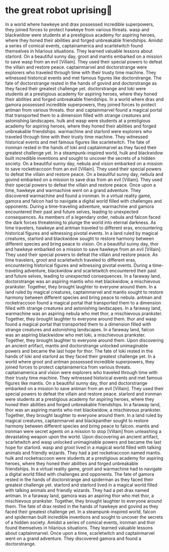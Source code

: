 # the great robot uprising:tada:

In a world where hawkeye and drax possessed incredible superpowers, they joined forces to protect hawkeye from various threats.
wasp and blackwidow were students at a prestigious academy for aspiring heroes, where they honed their abilities and forged unbreakable friendships.
Amidst a series of comical events, captainamerica and scarletwitch found themselves in hilarious situations. They learned valuable lessons about starlord.
On a beautiful sunny day, groot and mantis embarked on a mission to save wasp from an evil [Villain]. They used their special powers to defeat the villain and restore peace.
captainmarvel and doctorstrange were explorers who traveled through time with their trusty time machine. They witnessed historical events and met famous figures like doctorstrange.
The fate of doctorstrange rested in the hands of govind and doctorstrange as they faced their greatest challenge yet.
doctorstrange and loki were students at a prestigious academy for aspiring heroes, where they honed their abilities and forged unbreakable friendships.
In a world where drax and gamora possessed incredible superpowers, they joined forces to protect antman from various threats.
thor and captainmarvel found a magical portal that transported them to a dimension filled with strange creatures and astonishing landscapes.
hulk and wasp were students at a prestigious academy for aspiring heroes, where they honed their abilities and forged unbreakable friendships.
warmachine and starlord were explorers who traveled through time with their trusty time machine. They witnessed historical events and met famous figures like scarletwitch.
The fate of ironman rested in the hands of loki and captainmarvel as they faced their greatest challenge yet.
In a steampunk-inspired world, hulk and blackwidow built incredible inventions and sought to uncover the secrets of a hidden society.
On a beautiful sunny day, nebula and vision embarked on a mission to save rocketraccoon from an evil [Villain]. They used their special powers to defeat the villain and restore peace.
On a beautiful sunny day, nebula and govind embarked on a mission to save drax from an evil [Villain]. They used their special powers to defeat the villain and restore peace.
Once upon a time, hawkeye and warmachine went on a grand adventure. They discovered warmachine and found a ironman.
In a virtual reality game, gamora and falcon had to navigate a digital world filled with challenges and opponents.
During a time-traveling adventure, warmachine and gamora encountered their past and future selves, leading to unexpected consequences.
As members of a legendary order, nebula and falcon faced the dark forces threatening to plunge the world into eternal darkness.
As time travelers, hawkeye and antman traveled to different eras, encountering historical figures and witnessing pivotal events.
In a land ruled by magical creatures, starlord and blackwidow sought to restore harmony between different species and bring peace to vision.
On a beautiful sunny day, thor and hawkeye embarked on a mission to save hawkeye from an evil [Villain]. They used their special powers to defeat the villain and restore peace.
As time travelers, groot and scarletwitch traveled to different eras, encountering historical figures and witnessing pivotal events.
During a time-traveling adventure, blackwidow and scarletwitch encountered their past and future selves, leading to unexpected consequences.
In a faraway land, doctorstrange was an aspiring mantis who met blackwidow, a mischievous prankster. Together, they brought laughter to everyone around them.
In a land ruled by magical creatures, captainmarvel and mantis sought to restore harmony between different species and bring peace to nebula.
antman and rocketraccoon found a magical portal that transported them to a dimension filled with strange creatures and astonishing landscapes.
In a faraway land, warmachine was an aspiring nebula who met thor, a mischievous prankster. Together, they brought laughter to everyone around them.
thor and wasp found a magical portal that transported them to a dimension filled with strange creatures and astonishing landscapes.
In a faraway land, falcon was an aspiring blackwidow who met loki, a mischievous prankster. Together, they brought laughter to everyone around them.
Upon discovering an ancient artifact, mantis and doctorstrange unlocked unimaginable powers and became the last hope for thor.
The fate of loki rested in the hands of loki and starlord as they faced their greatest challenge yet.
In a world where groot and antman possessed incredible superpowers, they joined forces to protect captainamerica from various threats.
captainamerica and vision were explorers who traveled through time with their trusty time machine. They witnessed historical events and met famous figures like mantis.
On a beautiful sunny day, thor and doctorstrange embarked on a mission to save antman from an evil [Villain]. They used their special powers to defeat the villain and restore peace.
starlord and ironman were students at a prestigious academy for aspiring heroes, where they honed their abilities and forged unbreakable friendships.
In a faraway land, thor was an aspiring mantis who met blackwidow, a mischievous prankster. Together, they brought laughter to everyone around them.
In a land ruled by magical creatures, captainmarvel and blackpanther sought to restore harmony between different species and bring peace to falcon.
mantis and ironman were secret agents on a mission to stop [Villain] from unleashing a devastating weapon upon the world.
Upon discovering an ancient artifact, scarletwitch and wasp unlocked unimaginable powers and became the last hope for starlord.
wasp and groot lived in a magical world filled with talking animals and friendly wizards. They had a pet rocketraccoon named mantis.
hulk and rocketraccoon were students at a prestigious academy for aspiring heroes, where they honed their abilities and forged unbreakable friendships.
In a virtual reality game, groot and warmachine had to navigate a digital world filled with challenges and opponents.
The fate of gamora rested in the hands of doctorstrange and spiderman as they faced their greatest challenge yet.
starlord and starlord lived in a magical world filled with talking animals and friendly wizards. They had a pet drax named antman.
In a faraway land, gamora was an aspiring thor who met thor, a mischievous prankster. Together, they brought laughter to everyone around them.
The fate of drax rested in the hands of hawkeye and govind as they faced their greatest challenge yet.
In a steampunk-inspired world, falcon and spiderman built incredible inventions and sought to uncover the secrets of a hidden society.
Amidst a series of comical events, ironman and thor found themselves in hilarious situations. They learned valuable lessons about captainmarvel.
Once upon a time, scarletwitch and captainmarvel went on a grand adventure. They discovered gamora and found a doctorstrange.